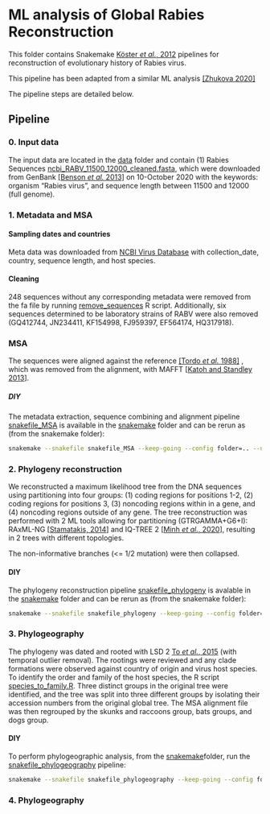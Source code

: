 # ML analysis of Global Rabies Reconstruction

This folder contains Snakemake [Köster *et al.*, 2012](https://doi.org/10.1093/bioinformatics/bts480) pipelines
for reconstruction of evolutionary history of Rabies virus.

This pipeline has been adapted from a similar ML analysis [[Zhukova 2020]](https://github.com/evolbioinfo/zika_Vietnam)

The pipeline steps are detailed below.

## Pipeline

### 0. Input data
The input data are located in the [data](data) folder and contain (1) Rabies Sequences
 [ncbi_RABV_11500_12000_cleaned.fasta](data/ncbi_RABV_11500_12000_cleaned.fasta),
which were downloaded from GenBank [[Benson *et al.* 2013]](https://www.ncbi.nlm.nih.gov/pubmed/23193287)
on 10-October 2020 with the keywords: organism “Rabies virus”, and sequence length between 11500 and 12000 (full genome).


### 1. Metadata and MSA
#### Sampling dates and countries
Meta data was downloaded from [NCBI Virus Database](https://www.ncbi.nlm.nih.gov/labs/virus/vssi/#/) with collection_date, country, sequence length, and 
host species.

#### Cleaning
248 sequences without any corresponding metadata were removed from the fa file 
by running [remove_sequences](snakemake/r/remove_sequences.R) R script. Additionally, six sequences determined to be
laboratory strains of RABV were also removed (GQ412744, JN234411, KF154998, FJ959397, EF564174, HQ317918).

### MSA

The sequences were aligned against the reference [[Tordo *et al.* 1988]](https://pubmed.ncbi.nlm.nih.gov/3407152/) 
, which was removed from the alignment, with MAFFT [[Katoh and Standley 2013](https://academic.oup.com/mbe/article/30/4/772/1073398)].

##### *DIY*

The metadata extraction, sequence combining and alignment pipeline [snakefile_MSA](snakemake/snakefile_MSA)
is available in the [snakemake](snakemake) folder and can be rerun as (from the snakemake folder):
```bash
snakemake --snakefile snakefile_MSA --keep-going --config folder=.. --use-singularity -singularity-args "--home ~"
```

### 2. Phylogeny reconstruction
We reconstructed a maximum likelihood tree from the DNA sequences using partitioning into four groups: (1) coding 
regions for positions 1-2, (2) coding regions for positions 3, (3) noncoding regions within in a gene, and (4)
noncoding regions outside of any gene. 
The tree reconstruction was performed with 2 ML tools allowing for partitioning (GTRGAMMA+G6+I):
RAxML-NG [[Stamatakis, 2014](https://doi.org/10.1093/bioinformatics/btu033)] and IQ-TREE 2 [[Minh *et al.*, 2020](https://doi.org/10.1093/molbev/msaa015)],
resulting in 2 trees with different topologies.

The non-informative branches (<= 1/2 mutation) were then collapsed.

#### DIY
The phylogeny reconstruction pipeline [snakefile_phylogeny](snakemake/snakefile_phylogeny) is avalable in the [snakemake](snakemake) folder and can be rerun as (from the snakemake folder):
```bash
snakemake --snakefile snakefile_phylogeny --keep-going --config folder=.. --use-singularity -singularity-args "--home ~"
```
### 3. Phylogeography
The phylogeny was dated and rooted with LSD 2 [To *et al.*, 2015](https://academic.oup.com/sysbio/article/65/1/82/2461506) (with temporal outlier removal).
The rootings were reviewed and any clade formations were observed against country of origin and virus host species.
To identify the order and family of the host species, the R script [species_to_family.R](snakemake/r/species_to_family). Three
distinct groups in the original tree were identified, and the tree was split into three different groups by isolating 
their accession numbers from the original global tree. The MSA alignment file was then 
regrouped by the skunks and raccoons group, bats groups, and dogs group.


#### DIY
To perform phylogeographic analysis, from the [snakemake](snakemake)folder, run the [snakefile_phylogeography](snakemake/snakefile_phylogeography) pipeline:
```bash
snakemake --snakefile snakefile_phylogeography --keep-going --config folder=.. --use-singularity --singularity-args "--home ~"
```

### 4. Phylogeography

